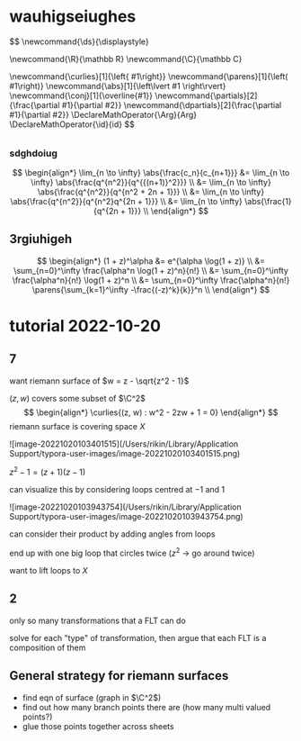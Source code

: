 # wauhigseiughes

$$
\newcommand{\ds}{\displaystyle}

\newcommand{\R}{\mathbb R}
\newcommand{\C}{\mathbb C}

\newcommand{\curlies}[1]{\left\{ #1\right\}}
\newcommand{\parens}[1]{\left( #1\right)}
\newcommand{\abs}[1]{\left\lvert #1 \right\rvert}
\newcommand{\conj}[1]{\overline{#1}}
\newcommand{\partials}[2]{\frac{\partial #1}{\partial #2}}
\newcommand{\dpartials}[2]{\frac{\partial #1}{\partial #2}}
\DeclareMathOperator{\Arg}{Arg}
\DeclareMathOperator{\id}{id}
$$

###### 

### sdghdoiug

$$
\begin{align*}
\lim_{n \to \infty} \abs{\frac{c_n}{c_{n+1}}} &= \lim_{n \to \infty} \abs{\frac{q^{n^2}}{q^{{(n+1)}^2}}} \\
&= \lim_{n \to \infty} \abs{\frac{q^{n^2}}{q^{n^2 + 2n + 1}}} \\
&= \lim_{n \to \infty} \abs{\frac{q^{n^2}}{q^{n^2}q^{2n + 1}}} \\
&= \lim_{n \to \infty} \abs{\frac{1}{q^{2n + 1}}} \\
\end{align*}
$$

## 3rgiuhigeh

$$
\begin{align*}
(1 + z)^\alpha &= e^{\alpha \log(1 + z)} \\
&= \sum_{n=0}^\infty \frac{\alpha^n \log(1 + z)^n}{n!} \\
&= \sum_{n=0}^\infty \frac{\alpha^n}{n!} \log(1 + z)^n \\
&= \sum_{n=0}^\infty \frac{\alpha^n}{n!} \parens{\sum_{k=1}^\infty -\frac{(-z)^k}{k}}^n \\
\end{align*}
$$

# tutorial 2022-10-20

## 7

want riemann surface of $w = z - \sqrt{z^2 - 1}$

$(z, w)$ covers some subset of $\C^2$
$$
\begin{align*}
\curlies{(z, w) : w^2 - 2zw + 1 = 0}
\end{align*}
$$
riemann surface is covering space $X$

![image-20221020103401515](/Users/rikin/Library/Application Support/typora-user-images/image-20221020103401515.png)

$z^2 - 1 = (z + 1)(z - 1)$

can visualize this by considering loops centred at $-1$ and $1$

![image-20221020103943754](/Users/rikin/Library/Application Support/typora-user-images/image-20221020103943754.png)

can consider their product by adding angles from loops

end up with one big loop that circles twice ($z^2$ -> go around twice)

want to lift loops to $X$

## 2

only so many transformations that a FLT can do

solve for each "type" of transformation, then argue that each FLT is a composition of them

## General strategy for riemann surfaces

- find eqn of surface (graph in $\C^2$)
- find out how many branch points there are (how many multi valued points?)
- glue those points together across sheets
